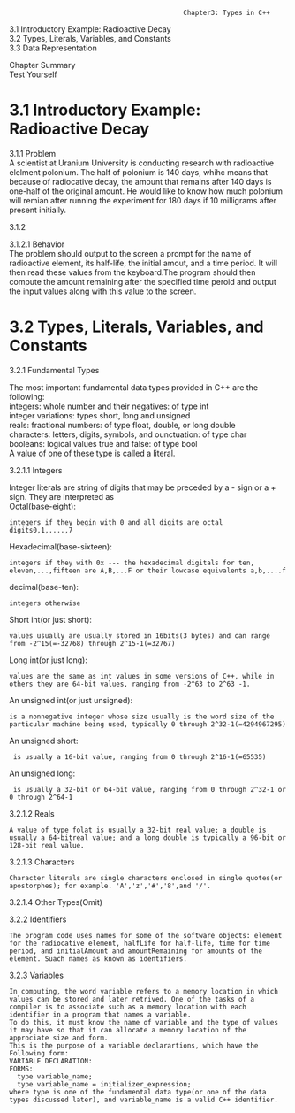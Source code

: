                                                 Chapter3: Types in C++
3.1 Introductory Example: Radioactive Decay </br>
3.2 Types, Literals, Variables, and Constants</br>
3.3 Data Representation</br>

Chapter Summary</br>
Test Yourself

# 3.1 Introductory Example: Radioactive Decay</br>
3.1.1  Problem</br>
A scientist at Uranium University is conducting research with radioactive elelment polonium. The half of polonium is 140 days, whihc means
that because of radiocative decay, the amount that remains after 140 days is one-half of the original amount. He would like to know how much polonium will remian after running the experiment for 180 days if 10 milligrams after present initially.</br>

3.1.2</br>

3.1.2.1 Behavior</br>
The problem should output to the screen a prompt for the name of radioactive element, its half-life, the initial amout, and a time period.
It will then read these values from the keyboard.The program should then compute the amount remaining after the specified time peroid and output the input values along with this value to the screen.</br>

# 3.2 Types, Literals, Variables, and Constants</br>
3.2.1 Fundamental Types</br>

The most important fundamental data types provided in C++ are the following:</br>
integers: whole number and their negatives: of type int</br>
integer variations: types short, long and unsigned</br>
reals: fractional numbers: of type float, double, or long double</br>
characters: letters, digits, symbols, and ounctuation: of type char</br>
booleans: logical values true and false: of type bool</br>
A value of one of these type is called a literal.</br>

3.2.1.1 Integers</br>

Integer literals are string of digits that may be preceded by a - sign or a + sign. They are interpreted as</br>
Octal(base-eight):</br> 
            
    integers if they begin with 0 and all digits are octal digits0,1,....,7
Hexadecimal(base-sixteen):</br> 

    integers if they with 0x --- the hexadecimal digitals for ten, eleven,...,fifteen are A,B,...F or their lowcase equivalents a,b,....f
decimal(base-ten):</br>

    integers otherwise
Short int(or just short):</br>

    values usually are usually stored in 16bits(3 bytes) and can range from -2^15(=-32768) through 2^15-1(=32767)
            
Long int(or just long):</br>
    
    values are the same as int values in some versions of C++, while in others they are 64-bit values, ranging from -2^63 to 2^63 -1.
            
An unsigned int(or just unsigned):</br>
    
    is a nonnegative integer whose size usually is the word size of the particular machine being used, typically 0 through 2^32-1(=4294967295)
            
 An unsigned short:</br>
 
     is usually a 16-bit value, ranging from 0 through 2^16-1(=65535)
 An unsigned long:</br>
 
     is usually a 32-bit or 64-bit value, ranging from 0 through 2^32-1 or 0 through 2^64-1
           
3.2.1.2 Reals</br>

    A value of type folat is usually a 32-bit real value; a double is usually a 64-bitreal value; and a long double is typically a 96-bit or 128-bit real value.
    
3.2.1.3 Characters</br>
     
    Character literals are single characters enclosed in single quotes(or apostorphes); for example. 'A','z','#','8',and '/'.
    
3.2.1.4 Other Types(Omit)</br>

3.2.2 Identifiers</br>
      
    The program code uses names for some of the software objects: element for the radiocative element, halfLife for half-life, time for time period, and initialAmount and amountRemaining for amounts of the element. Suach names as known as identifiers.
    
3.2.3 Variables</br>

    In computing, the word variable refers to a memory location in which values can be stored and later retrived. One of the tasks of a compiler is to associate such as a memory location with each identifier in a program that names a variable.
    To do this, it must know the name of variable and the type of values it may have so that it can allocate a memory location of the approciate size and form.
    This is the purpose of a variable declarartions, which have the Following form:
    VARIABLE DECLARATION:
    FORMS:
      type variable_name;
      type variable_name = initializer_expression;
    where type is one of the fundamental data type(or one of the data types discussed later), and variable_name is a valid C++ identifier.








